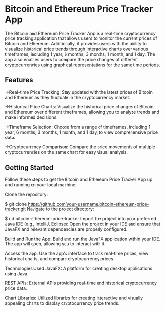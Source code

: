 # Bitcoin and Ethereum Price Tracker App

The Bitcoin and Ethereum Price Tracker App is a real-time cryptocurrency price tracking application that allows users to monitor the current prices of Bitcoin and Ethereum. Additionally, it provides users with the ability to visualize historical price trends through interactive charts over various timeframes, including 1 year, 6 months, 3 months, 1 month, and 1 day. The app also enables users to compare the price changes of different cryptocurrencies using graphical representations for the same time periods.

## Features

->Real-time Price Tracking: Stay updated with the latest prices of Bitcoin and Ethereum as they fluctuate in the cryptocurrency market.

->Historical Price Charts: Visualize the historical price changes of Bitcoin and Ethereum over different timeframes, allowing you to analyze trends and make informed decisions.

->Timeframe Selection: Choose from a range of timeframes, including 1 year, 6 months, 3 months, 1 month, and 1 day, to view comprehensive price data.

->Cryptocurrency Comparison: Compare the price movements of multiple cryptocurrencies on the same chart for easy visual analysis.

## Getting Started
Follow these steps to get the Bitcoin and Ethereum Price Tracker App up and running on your local machine:

Clone the repository:



$ git clone https://github.com/your-username/bitcoin-ethereum-price-tracker.git
Navigate to the project directory:


$ cd bitcoin-ethereum-price-tracker
Import the project into your preferred Java IDE (e.g., IntelliJ, Eclipse):
Open the project in your IDE and ensure that JavaFX and relevant dependencies are properly configured.

Build and Run the App:
Build and run the JavaFX application within your IDE. The app will open, allowing you to interact with it.

Access the app:
Use the app's interface to track real-time prices, view historical charts, and compare cryptocurrency prices.

Technologies Used
JavaFX: A platform for creating desktop applications using Java.

REST APIs: External APIs providing real-time and historical cryptocurrency price data.

Chart Libraries: Utilized libraries for creating interactive and visually appealing charts to display cryptocurrency price trends.
